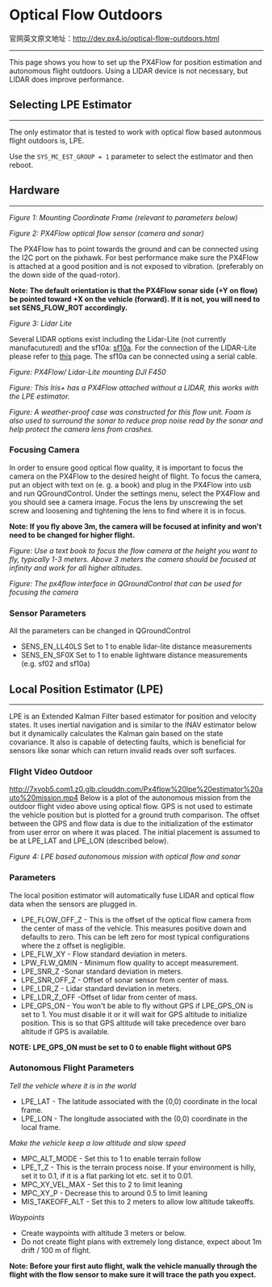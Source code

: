 # **Optical Flow Outdoors**

官网英文原文地址：http://dev.px4.io/optical-flow-outdoors.html

---

This page shows you how to set up the PX4Flow for position estimation and autonomous flight outdoors. Using a LIDAR device is not necessary, but LIDAR does improve performance.

## **Selecting LPE Estimator**

---

The only estimator that is tested to work with optical flow based autonmous flight outdoors is, LPE.

Use the `SYS_MC_EST_GROUP = 1` parameter to select the estimator and then reboot.

## **Hardware**

---

_Figure 1: Mounting Coordinate Frame \(relevant to parameters below\)_

_Figure 2: PX4Flow optical flow sensor \(camera and sonar\)_

The PX4Flow has to point towards the ground and can be connected using the I2C port on the pixhawk. For best performance make sure the PX4Flow is attached at a good position and is not exposed to vibration. \(preferably on the down side of the quad-rotor\).

**Note: The default orientation is that the PX4Flow sonar side \(+Y on flow\) be pointed toward +X on the vehicle \(forward\). If it is not, you will need to set SENS\_FLOW\_ROT accordingly.**

_Figure 3: Lidar Lite_

Several LIDAR options exist including the Lidar-Lite \(not currently manufacutured\) and the sf10a: [sf10a](http://www.lightware.co.za/shop/en/drone-altimeters/33-sf10a.html). For the connection of the LIDAR-Lite please refer to [this](https://pixhawk.org/peripherals/rangefinder?s[]=lidar) page. The sf10a can be connected using a serial cable.

_Figure: PX4Flow\/ Lidar-Lite mounting DJI F450_

_Figure: This Iris+ has a PX4Flow attached without a LIDAR, this works with the LPE estimator._

_Figure: A weather-proof case was constructed for this flow unit. Foam is also used to surround the sonar to reduce prop noise read by the sonar and help protect the camera lens from crashes._

### **Focusing Camera**

In order to ensure good optical flow quality, it is important to focus the camera on the PX4Flow to the desired height of flight. To focus the camera, put an object with text on \(e. g. a book\) and plug in the PX4Flow into usb and run QGroundControl. Under the settings menu, select the PX4Flow and you should see a camera image. Focus the lens by unscrewing the set screw and loosening and tightening the lens to find where it is in focus.

**Note: If you fly above 3m, the camera will be focused at infinity and won't need to be changed for higher flight.**

_Figure: Use a text book to focus the flow camera at the height you want to fly, typically 1-3 meters. Above 3 meters the camera should be focused at infinity and work for all higher altitudes._

_Figure: The px4flow interface in QGroundControl that can be used for focusing the camera_

### **Sensor Parameters**

All the parameters can be changed in QGroundControl

* SENS\_EN\_LL40LS Set to 1 to enable lidar-lite distance measurements
* SENS\_EN\_SF0X Set to 1 to enable lightware distance measurements \(e.g. sf02 and sf10a\)

## **Local Position Estimator \(LPE\)**

---

LPE is an Extended Kalman Filter based estimator for position and velocity states. It uses inertial navigation and is similar to the INAV estimator below but it dynamically calculates the Kalman gain based on the state covariance. It also is capable of detecting faults, which is beneficial for sensors like sonar which can return invalid reads over soft surfaces.

### **Flight Video Outdoor**
http://7xvob5.com1.z0.glb.clouddn.com/Px4flow%20lpe%20estimator%20auto%20mission.mp4
Below is a plot of the autonomous mission from the outdoor flight video above using optical flow. GPS is not used to estimate the vehicle position but is plotted for a ground truth comparison. The offset between the GPS and flow data is due to the initialization of the estimator from user error on where it was placed. The initial placement is assumed to be at LPE\_LAT and LPE\_LON \(described below\).

_Figure 4: LPE based autonomous mission with optical flow and sonar_

### **Parameters**

The local position estimator will automatically fuse LIDAR and optical flow data when the sensors are plugged in.

* LPE\_FLOW\_OFF\_Z - This is the offset of the optical flow camera from the center of mass of the vehicle. This measures positive down and defaults to zero. This can be left zero for most typical configurations where the z offset is negligible.
* LPE\_FLW\_XY - Flow standard deviation in meters.
* LPW\_FLW\_QMIN - Minimum flow quality to accept measurement.
* LPE\_SNR\_Z -Sonar standard deviation in meters.
* LPE\_SNR\_OFF\_Z - Offset of sonar sensor from center of mass.
* LPE\_LDR\_Z - Lidar standard deviation in meters.
* LPE\_LDR\_Z\_OFF -Offset of lidar from center of mass.
* LPE\_GPS\_ON - You won't be able to fly without GPS if LPE\_GPS\_ON is set to 1. You must disable it or it will wait for GPS altitude to initialize position. This is so that GPS altitude will take precedence over baro altitude if GPS is available.

**NOTE: LPE\_GPS\_ON must be set to 0 to enable flight without GPS**

### **Autonomous Flight Parameters**

_Tell the vehicle where it is in the world_

* LPE\_LAT - The latitude associated with the \(0,0\) coordinate in the local frame.
* LPE\_LON - The longitude associated with the \(0,0\) coordinate in the local frame.

_Make the vehicle keep a low altitude and slow speed_

* MPC\_ALT\_MODE - Set this to 1 to enable terrain follow
* LPE\_T\_Z - This is the terrain process noise. If your environment is hilly, set it to 0.1, if it is a flat parking lot etc. set it to 0.01.
* MPC\_XY\_VEL\_MAX - Set this to 2 to limit leaning
* MPC\_XY\_P - Decrease this to around 0.5 to limit leaning
* MIS\_TAKEOFF\_ALT - Set this to 2 meters to allow low altitude takeoffs.

_Waypoints_

* Create waypoints with altitude 3 meters or below.
* Do not create flight plans with extremely long distance, expect about 1m drift \/ 100 m of flight.

**Note: Before your first auto flight, walk the vehicle manually through the flight with the flow sensor to make sure it will trace the path you expect.**

